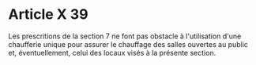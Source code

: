# Article X 39

Les prescritions de la section 7 ne font pas obstacle à l'utilisation d'une chaufferie unique pour assurer le chauffage des salles ouvertes au public et, éventuellement, celui des locaux visés à la présente section.
